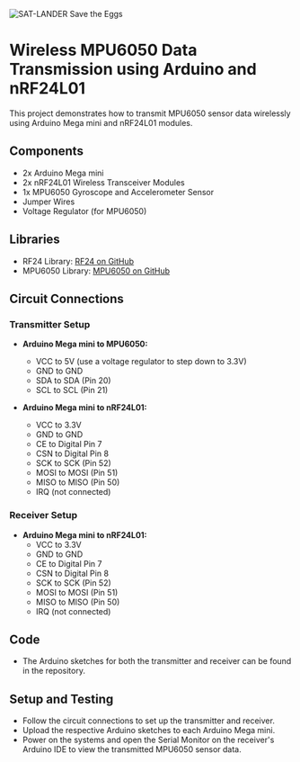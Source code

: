 ![SAT-LANDER Save the Eggs](https://github.com/haxord7hasib/Sat_Lander-Project-210/blob/678a1773c094cdb4bfcd2bee0d18794e7d46414d/DALL%C2%B7E%202023-11-15%2022.15.16%20-%20A%20poster%20for%20the%20Independent%20University%20of%20Bangladesh%2C%20featuring%20the%20text%20'Sat%20Lander-%20Save%20the%20eggs'.jpg)

# Wireless MPU6050 Data Transmission using Arduino and nRF24L01

This project demonstrates how to transmit MPU6050 sensor data wirelessly using Arduino Mega mini and nRF24L01 modules.

## Components
- 2x Arduino Mega mini
- 2x nRF24L01 Wireless Transceiver Modules
- 1x MPU6050 Gyroscope and Accelerometer Sensor
- Jumper Wires
- Voltage Regulator (for MPU6050)

## Libraries
- RF24 Library: [RF24 on GitHub](https://github.com/nRF24/RF24)
- MPU6050 Library: [MPU6050 on GitHub](https://github.com/ElectronicCats/mpu6050)

## Circuit Connections

### Transmitter Setup
- **Arduino Mega mini to MPU6050:**
  - VCC to 5V (use a voltage regulator to step down to 3.3V)
  - GND to GND
  - SDA to SDA (Pin 20)
  - SCL to SCL (Pin 21)

- **Arduino Mega mini to nRF24L01:**
  - VCC to 3.3V
  - GND to GND
  - CE to Digital Pin 7
  - CSN to Digital Pin 8
  - SCK to SCK (Pin 52)
  - MOSI to MOSI (Pin 51)
  - MISO to MISO (Pin 50)
  - IRQ (not connected)

### Receiver Setup
- **Arduino Mega mini to nRF24L01:**
  - VCC to 3.3V
  - GND to GND
  - CE to Digital Pin 7
  - CSN to Digital Pin 8
  - SCK to SCK (Pin 52)
  - MOSI to MOSI (Pin 51)
  - MISO to MISO (Pin 50)
  - IRQ (not connected)

## Code
- The Arduino sketches for both the transmitter and receiver can be found in the repository.

## Setup and Testing
- Follow the circuit connections to set up the transmitter and receiver.
- Upload the respective Arduino sketches to each Arduino Mega mini.
- Power on the systems and open the Serial Monitor on the receiver's Arduino IDE to view the transmitted MPU6050 sensor data.
